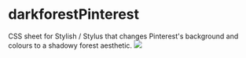 # darkforestPinterest
CSS sheet for Stylish / Stylus that changes Pinterest's background and colours to a shadowy forest aesthetic.
![](https://i.imgur.com/XQO1Pw2.png)
